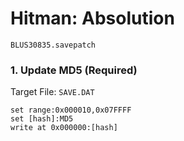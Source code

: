 # Hitman: Absolution  

`BLUS30835.savepatch`

### 1. Update MD5 (Required)

Target File: `SAVE.DAT`

```
set range:0x000010,0x07FFFF
set [hash]:MD5
write at 0x000000:[hash]
```

